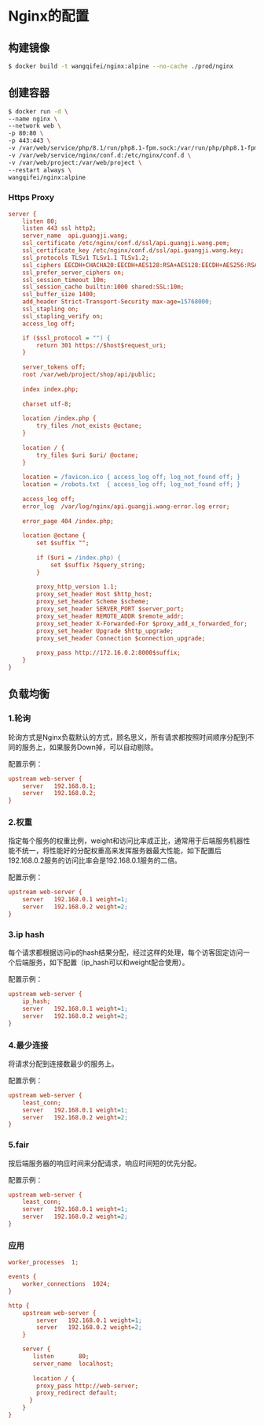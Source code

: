 # Nginx的配置

## 构建镜像

```sh
$ docker build -t wangqifei/nginx:alpine --no-cache ./prod/nginx
```

## 创建容器

```sh
$ docker run -d \
--name nginx \
--network web \
-p 80:80 \
-p 443:443 \
-v /var/web/service/php/8.1/run/php8.1-fpm.sock:/var/run/php/php8.1-fpm.sock:ro \
-v /var/web/service/nginx/conf.d:/etc/nginx/conf.d \
-v /var/web/project:/var/web/project \
--restart always \
wangqifei/nginx:alpine
```

### Https Proxy
```ini
server {
    listen 80;
    listen 443 ssl http2;
    server_name  api.guangji.wang;
    ssl_certificate /etc/nginx/conf.d/ssl/api.guangji.wang.pem;
    ssl_certificate_key /etc/nginx/conf.d/ssl/api.guangji.wang.key;
    ssl_protocols TLSv1 TLSv1.1 TLSv1.2;
    ssl_ciphers EECDH+CHACHA20:EECDH+AES128:RSA+AES128:EECDH+AES256:RSA+AES256:EECDH+3DES:RSA+3DES:!MD5;
    ssl_prefer_server_ciphers on;
    ssl_session_timeout 10m;
    ssl_session_cache builtin:1000 shared:SSL:10m;
    ssl_buffer_size 1400;
    add_header Strict-Transport-Security max-age=15768000;
    ssl_stapling on;
    ssl_stapling_verify on;
    access_log off;

    if ($ssl_protocol = "") {
        return 301 https://$host$request_uri;
    }
    
    server_tokens off;
    root /var/web/project/shop/api/public;
 
    index index.php;
 
    charset utf-8;
 
    location /index.php {
        try_files /not_exists @octane;
    }
 
    location / {
        try_files $uri $uri/ @octane;
    }
 
    location = /favicon.ico { access_log off; log_not_found off; }
    location = /robots.txt  { access_log off; log_not_found off; }
 
    access_log off;
    error_log  /var/log/nginx/api.guangji.wang-error.log error;
 
    error_page 404 /index.php;
 
    location @octane {
        set $suffix "";
 
        if ($uri = /index.php) {
            set $suffix ?$query_string;
        }
 
        proxy_http_version 1.1;
        proxy_set_header Host $http_host;
        proxy_set_header Scheme $scheme;
        proxy_set_header SERVER_PORT $server_port;
        proxy_set_header REMOTE_ADDR $remote_addr;
        proxy_set_header X-Forwarded-For $proxy_add_x_forwarded_for;
        proxy_set_header Upgrade $http_upgrade;
        proxy_set_header Connection $connection_upgrade;
 
        proxy_pass http://172.16.0.2:8000$suffix;
    }
}
```

## 负载均衡

### 1.轮询

轮询方式是Nginx负载默认的方式，顾名思义，所有请求都按照时间顺序分配到不同的服务上，如果服务Down掉，可以自动剔除。

配置示例：
```ini
upstream web-server {
    server   192.168.0.1;
    server   192.168.0.2;
}
```

### 2.权重

指定每个服务的权重比例，weight和访问比率成正比，通常用于后端服务机器性能不统一，将性能好的分配权重高来发挥服务器最大性能，如下配置后192.168.0.2服务的访问比率会是192.168.0.1服务的二倍。

配置示例：
```ini
upstream web-server {
    server   192.168.0.1 weight=1;
    server   192.168.0.2 weight=2;
}
```

### 3.ip hash

每个请求都根据访问ip的hash结果分配，经过这样的处理，每个访客固定访问一个后端服务，如下配置（ip_hash可以和weight配合使用）。

配置示例：
```ini
upstream web-server {
    ip_hash;
    server   192.168.0.1 weight=1;
    server   192.168.0.2 weight=2;
}
```

### 4.最少连接

将请求分配到连接数最少的服务上。

配置示例：
```ini
upstream web-server {
    least_conn;
    server   192.168.0.1 weight=1;
    server   192.168.0.2 weight=2;
}
```

### 5.fair

按后端服务器的响应时间来分配请求，响应时间短的优先分配。

配置示例：
```ini
upstream web-server {
    least_conn;
    server   192.168.0.1 weight=1;
    server   192.168.0.2 weight=2;
}
```

### 应用

```ini
worker_processes  1;

events {
    worker_connections  1024;
}

http {
    upstream web-server {
        server   192.168.0.1 weight=1;
        server   192.168.0.2 weight=2;
    }

    server {
       listen       80;
       server_name  localhost;
    
       location / {
        proxy_pass http://web-server;
        proxy_redirect default;
      }
    }
}
```